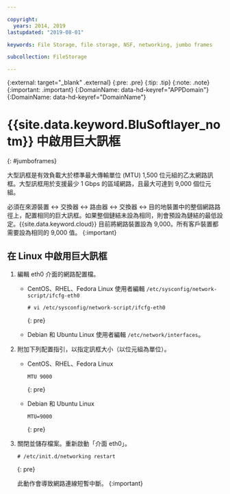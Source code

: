 ```yaml
---

copyright:
  years: 2014, 2019
lastupdated: "2019-08-01"

keywords: File Storage, file storage, NSF, networking, jumbo frames

subcollection: FileStorage

---
```

{:external: target="_blank" .external}
{:pre: .pre}
{:tip: .tip}
{:note: .note}
{:important: .important}
{:DomainName: data-hd-keyref="APPDomain"}
{:DomainName: data-hd-keyref="DomainName"}


# {{site.data.keyword.BluSoftlayer_notm}} 中啟用巨大訊框
{: #jumboframes}

大型訊框是有效負載大於標準最大傳輸單位 (MTU) 1,500 位元組的乙太網路訊框。大型訊框用於支援最少 1 Gbps 的區域網路，且最大可達到 9,000 個位元組。

必須在來源裝置 <-> 交換器 <-> 路由器 <-> 交換器 <-> 目的地裝置中的整個網路路徑上，配置相同的巨大訊框。如果整個鏈結未設為相同，則會預設為鏈結的最低設定。{{site.data.keyword.cloud}} 目前將網路裝置設為 9,000。所有客戶裝置都需要設為相同的 9,000 值。
{:important}


## 在 Linux 中啟用巨大訊框

1. 編輯 eth0 介面的網路配置檔。
   - CentOS、RHEL、Fedora Linux 使用者編輯 `/etc/sysconfig/network-script/ifcfg-eth0`
     ```
     # vi /etc/sysconfig/network-script/ifcfg-eth0
     ```
     {: pre}

   - Debian 和 Ubuntu Linux 使用者編輯 `/etc/network/interfaces`。

2. 附加下列配置指引，以指定訊框大小（以位元組為單位）。
   - CentOS、RHEL、Fedora Linux
     ```
     MTU 9000
     ```
     {: pre}

   - Debian 和 Ubuntu Linux
     ```
     MTU=9000
     ```
     {: pre}

3. 關閉並儲存檔案。重新啟動「介面 eth0」。
   ```
   # /etc/init.d/networking restart
   ```
   {: pre}

   此動作會導致網路連線短暫中斷。
   {:important}

